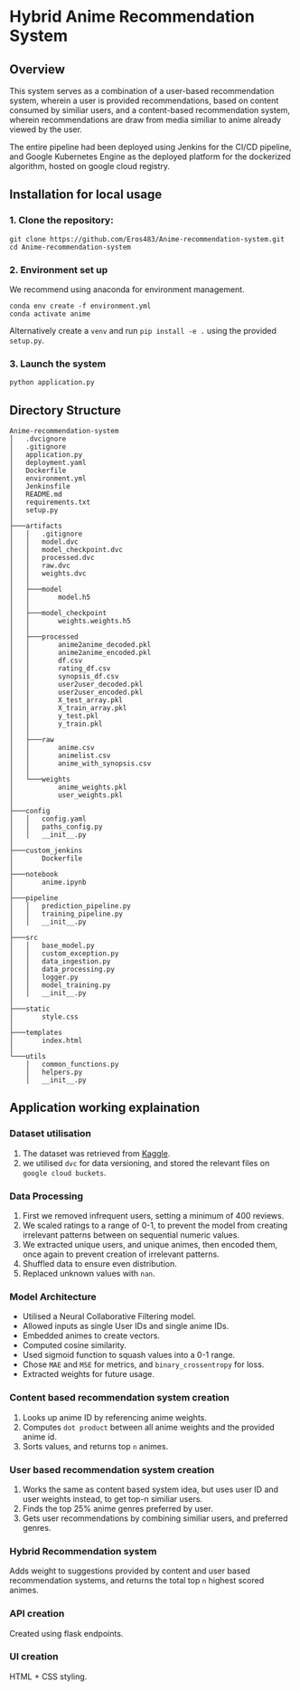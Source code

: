 # Hybrid Anime Recommendation System
## Overview
This system serves as a combination of a user-based recommendation system, wherein a user is provided recommendations, based on content consumed by similiar users, and a content-based recommendation system, wherein recommendations are draw from media similiar to anime already viewed by the user.

The entire pipeline had been deployed using Jenkins for the CI/CD pipeline, and Google Kubernetes Engine as the deployed platform for the dockerized algorithm, hosted on google cloud registry.

## Installation for local usage
### 1. Clone the repository:
```
git clone https://github.com/Eros483/Anime-recommendation-system.git
cd Anime-recommendation-system
```
### 2. Environment set up
We recommend using anaconda for environment management.
```
conda env create -f environment.yml
conda activate anime
```
Alternatively create a `venv` and run `pip install -e .` using the provided `setup.py`.
### 3. Launch the system
```
python application.py
```

## Directory Structure
```
Anime-recommendation-system
│   .dvcignore
│   .gitignore
│   application.py
│   deployment.yaml
│   Dockerfile
│   environment.yml
│   Jenkinsfile
│   README.md
│   requirements.txt
│   setup.py
│
├───artifacts
│   │   .gitignore
│   │   model.dvc
│   │   model_checkpoint.dvc
│   │   processed.dvc
│   │   raw.dvc
│   │   weights.dvc
│   │
│   ├───model
│   │       model.h5
│   │
│   ├───model_checkpoint
│   │       weights.weights.h5
│   │
│   ├───processed
│   │       anime2anime_decoded.pkl
│   │       anime2anime_encoded.pkl
│   │       df.csv
│   │       rating_df.csv
│   │       synopsis_df.csv
│   │       user2user_decoded.pkl
│   │       user2user_encoded.pkl
│   │       X_test_array.pkl
│   │       X_train_array.pkl
│   │       y_test.pkl
│   │       y_train.pkl
│   │
│   ├───raw
│   │       anime.csv
│   │       animelist.csv
│   │       anime_with_synopsis.csv
│   │
│   └───weights
│           anime_weights.pkl
│           user_weights.pkl
│
├───config
│   │   config.yaml
│   │   paths_config.py
│   │   __init__.py
│
├───custom_jenkins
│       Dockerfile
│
├───notebook
│       anime.ipynb
│
├───pipeline
│   │   prediction_pipeline.py
│   │   training_pipeline.py
│   │   __init__.py
│
├───src
│   │   base_model.py
│   │   custom_exception.py
│   │   data_ingestion.py
│   │   data_processing.py
│   │   logger.py
│   │   model_training.py
│   │   __init__.py
│
├───static
│       style.css
│
├───templates
│       index.html
│
└───utils
    │   common_functions.py
    │   helpers.py
    │   __init__.py
```
## Application working explaination
### Dataset utilisation
1. The dataset was retrieved from [Kaggle](https://www.kaggle.com/datasets/hernan4444/anime-recommendation-database-2020).
2. we utilised `dvc` for data versioning, and stored the relevant files on `google cloud buckets`.
### Data Processing
1. First we removed infrequent users, setting a minimum of 400 reviews.
2. We scaled ratings to a range of 0-1, to prevent the model from creating irrelevant patterns between on sequential numeric values.
3. We extracted unique users, and unique animes, then encoded them, once again to prevent creation of irrelevant patterns.
4. Shuffled data to ensure even distribution. 
5. Replaced unknown values with `nan`.
 
### Model Architecture
- Utilised a Neural Collaborative Filtering model.
- Allowed inputs as single User IDs and single anime IDs.
- Embedded animes to create vectors.
- Computed cosine similarity.
- Used sigmoid function to squash values into a 0-1 range.
- Chose `MAE` and `MSE` for metrics, and `binary_crossentropy` for loss.
- Extracted weights for future usage.

### Content based recommendation system creation
1. Looks up anime ID by referencing anime weights.
2. Computes `dot product` between all anime weights and the provided anime id.
3. Sorts values, and returns top `n` animes.

### User based recommendation system creation
1. Works the same as content based system idea, but uses user ID and user weights instead, to get top-n similiar users.
2. Finds the top 25% anime genres preferred by user.
3. Gets user recommendations by combining similiar users, and preferred genres.

### Hybrid Recommendation system
Adds weight to suggestions provided by content and user based recommendation systems, and returns the total top `n` highest scored animes.

### API creation
Created using flask endpoints.

### UI creation
HTML + CSS styling.